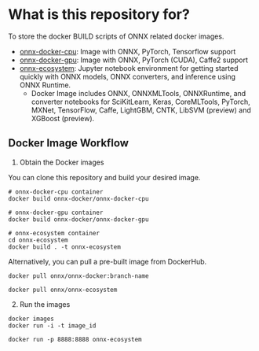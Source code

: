 # What is this repository for?

To store the docker BUILD scripts of ONNX related docker images.
- [onnx-docker-cpu](onnx-docker-cpu/Dockerfile): Image with ONNX, PyTorch, Tensorflow support
- [onnx-docker-gpu](onnx-docker-gpu/Dockerfile): Image with ONNX, PyTorch (CUDA), Caffe2 support
- [onnx-ecosystem](onnx-ecosystem): Jupyter notebook environment for getting started quickly with ONNX models, ONNX converters, and inference using ONNX Runtime.
  - Docker Image includes ONNX, ONNXMLTools, ONNXRuntime, and converter notebooks for SciKitLearn, Keras, CoreMLTools, PyTorch, MXNet, TensorFlow, Caffe, LightGBM, CNTK, LibSVM (preview) and XGBoost (preview).

## Docker Image Workflow

1. Obtain the Docker images

  You can clone this repository and build your desired image.
  ```
  # onnx-docker-cpu container
  docker build onnx-docker/onnx-docker-cpu

  # onnx-docker-gpu container
  docker build onnx-docker/onnx-docker-gpu

  # onnx-ecosystem container
  cd onnx-ecosystem
  docker build . -t onnx-ecosystem
  ```

  Alternatively, you can pull a pre-built image from DockerHub.
  ```
  docker pull onnx/onnx-docker:branch-name

  docker pull onnx/onnx-ecosystem
  ```

2. Run the images

```
docker images
docker run -i -t image_id

docker run -p 8888:8888 onnx-ecosystem
```
